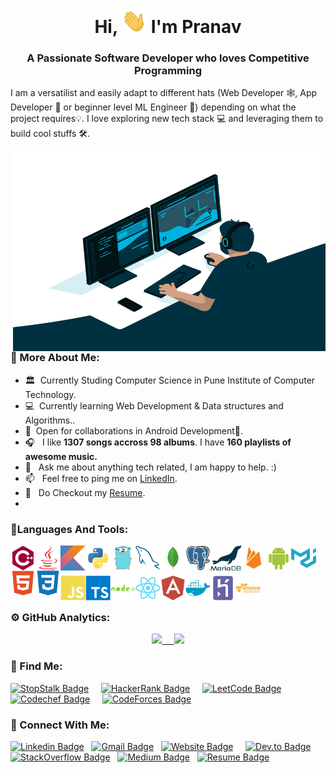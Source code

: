 <!---------------------------------------------------------------------------------------------
--------------------------------------------HEADING--------------------------------------------
----------------------------------------------------------------------------------------------->


<h1 align="center">Hi, <img src="https://github.com/pranav1152/pranav1152/blob/main/Resources/Hi.gif" width="40px" /> I'm Pranav</h1>
<h3 align="center">A Passionate Software Developer who loves Competitive Programming</h3>


<!---------------------------------------------------------------------------------------------
--------------------------------------------ABOUT--------------------------------------------
----------------------------------------------------------------------------------------------->


I am a versatilist and easily adapt to different hats (Web Developer 🕸️, App Developer 📱 or beginner level ML Engineer 🤖) depending on what the project requires💡. I love exploring new tech stack 💻 and leveraging them to build cool stuffs 🛠️. 
<br>


<!---------------------------------------------------------------------------------------------
--------------------------------------------MORE ABOUT--------------------------------------------
----------------------------------------------------------------------------------------------->


<img align="right" alt="GIF" src="https://github.com/pranav1152/pranav1152/blob/main/Resources/cool.gif" width="500" height="320"/>
  
### 🧐 More About Me:

  - 🏛 &nbsp;Currently Studing Computer Science in Pune Institute of Computer Technology.
  - 💻 &nbsp;Currently learning Web Development & Data structures and Algorithms..
  - 🤝 &nbsp;Open for collaborations in Android Development📱.
  - 🎧 &nbsp;  I like **1307 songs accross 98 albums**. I have **160 playlists of awesome music.**
  - 💬 &nbsp; Ask me about anything tech related, I am happy to help. :)
  - 📫 &nbsp; Feel free to ping me on [LinkedIn](https://www.linkedin.com/in/pranavdeshmukh/).
  - 📝 &nbsp; Do Checkout my [Resume](https://drive.google.com/file/d/1NOMESkPcCcH-1qhhdJM9wS3W-f_gzXEP/view?usp=sharing). 
  - 
  
<!---------------------------------------------------------------------------------------------
--------------------------------------------Languages And Tools--------------------------------
----------------------------------------------------------------------------------------------->


### 🚀Languages And Tools:

  <a href="https://www.cplusplus.com" target="_blank"> <img align="left" src="https://github.com/pranav1152/pranav1152/blob/main/Resources/Icons/1.Cplusplus/cplusplus-plain.svg" alt="C++" height="40px"/> </a>
  <a href="https://www.java.com" target="_blank"> <img align="left" src="https://github.com/pranav1152/pranav1152/blob/main/Resources/Icons/2.Java/java-plain.svg" alt="Java" height="40px"/> </a>
  <a href="https://kotlinlang.org" target="_blank"> <img align="left" src="https://github.com/pranav1152/pranav1152/blob/main/Resources/Icons/3.Kotlin/kotlin-original.svg" alt="Kotlin" height="40px"/> </a> 
  <a href="https://www.python.org/" target="_blank"> <img align="left" src="https://github.com/pranav1152/pranav1152/blob/main/Resources/Icons/3.1Python/python-original.svg" alt="Python" height="40px"/> </a>
  <a href="https://golang.org/" target="_blank"> <img align="left" src="https://github.com/pranav1152/pranav1152/blob/main/Resources/Icons/3.2Go/go-original.svg" alt="Go" height="40px"/> </a>
  <a href="https://www.mysql.com" target="_blank"><img align="left" alt="MySQL" height ="40px" src="https://github.com/pranav1152/pranav1152/blob/main/Resources/Icons/6.MySQL/mysql-original.svg"> </a>
  <a href="https://www.mongodb.com" target="_blank"><img align="left" alt="MongoDB" height ="40px" src="https://github.com/pranav1152/pranav1152/blob/main/Resources/Icons/7.MongoDB/mongodb-original.svg"></a>
  <a href="https://www.postgresql.org" target="_blank"><img align="left" alt="PostgreSQL" height ="40px" src="https://github.com/pranav1152/pranav1152/blob/main/Resources/Icons/7.1Postgreesql/postgresql-original.svg"></a>
  <a href="https://mariadb.org" target="_blank"> <img src="https://github.com/pranav1152/pranav1152/blob/main/Resources/Icons/7.1MariaDB/maria.svg" align="left" alt="Maria" height='40px'/> </a>
  <a href="https://firebase.google.com" target="_blank"> <img align="left" src="https://github.com/pranav1152/pranav1152/blob/main/Resources/Icons/8.Firebase/firebase-plain.svg" alt="Firebase" height ="40px"/> </a>
  <a href="https://developer.android.com" target="_blank"> <img align="left" alt="Android" height ="40px"  src="https://github.com/pranav1152/pranav1152/blob/main/Resources/Icons/9.Android/android-plain.svg"> </a>
  <a href="https://material.io" target="_blank"> <img align="left" alt="Material UI" height ="40px"  src="https://github.com/pranav1152/pranav1152/blob/main/Resources/Icons/10.Material%20Ui/materialui-plain.svg"> </a>
  <a href="https://developer.mozilla.org/en-US/docs/Glossary/HTML5" target="_blank"><img align="left" alt="HTML5" height ="40px" src="https://github.com/pranav1152/pranav1152/blob/main/Resources/Icons/11.Html5/html5-plain.svg"></a>
  <a href="https://developer.mozilla.org/en-US/docs/Web/CSS" target="_blank"><img align="left" alt="CSS3" height ="40px" src="https://github.com/pranav1152/pranav1152/blob/main/Resources/Icons/12.Css3/css3-plain.svg"></a>
</br>
<br>
<p align="right">
<a href="https://www.javascript.com" target="_blank"><img align="left" alt="JavaScript" height ="40px" src="https://github.com/pranav1152/pranav1152/blob/main/Resources/Icons/13.Javascript/javascript-plain.svg"></a>

<a href="https://www.typescriptlang.org" target="_blank"><img align="left" alt="TypeScript" height ="40px" src="https://github.com/pranav1152/pranav1152/blob/main/Resources/Icons/13.1Typescript/typescript-plain.svg"></a>

<a href="https://nodejs.org" target="_blank"> <img src="https://github.com/pranav1152/pranav1152/blob/main/Resources/Icons/14.Nodejs/nodejs-plain-wordmark.svg" align="left" alt="nodeJS" height='40px'/> </a>    

<a href="https://reactjs.org" target="_blank"> <img src="https://github.com/pranav1152/pranav1152/blob/main/Resources/Icons/15.React/react-original.svg" align="left" alt="React" height='40px'/> </a>

<a href="https://angular.io" target="_blank"> <img src="https://github.com/pranav1152/pranav1152/blob/main/Resources/Icons/16.Angular/angularjs-plain.svg" align="left" alt="Angular" height='40px'/> </a>

<a href="https://www.docker.com" target="_blank"> <img src="https://github.com/pranav1152/pranav1152/blob/main/Resources/Icons/17.Docker/docker-plain.svg" align="left" alt="Docker" height='40px'/> </a>

<a href="https://www.heroku.com" target="_blank"> <img src="https://github.com/pranav1152/pranav1152/blob/main/Resources/Icons/18.Heroku/heroku-plain.svg" align="left" alt="Heroku" height='40px'/> </a>

<a href="https://aws.amazon.com" target="_blank"> <img src="https://github.com/pranav1152/pranav1152/blob/main/Resources/Icons/19.AWS/amazonwebservices-plain-wordmark.svg" align="left" alt="AWS" height='40px'/> </a>
</p>
</br>

<br> 


<!---------------------------------------------------------------------------------------------
--------------------------------------------GitHub Analytics-----------------------------------
----------------------------------------------------------------------------------------------->


### ⚙️ GitHub Analytics:

  <p align="center">
  <a href="https://github.com/pranav1152">
    <img  width="400em" src="https://github-readme-stats.vercel.app/api?username=pranav1152&count_private=true&show_icons=true&theme=vue-dark&count_private=true&hide=prs,contribs"/>  &nbsp; &nbsp;
    <img width="400em" src="https://github-readme-stats.vercel.app/api/top-langs/?username=pranav1152&layout=compact&theme=vue-dark"/>
  </a>
  </p>
  

<!---------------------------------------------------------------------------------------------
--------------------------------------------Find Me--------------------------------------------
----------------------------------------------------------------------------------------------->


### 📢 Find Me:

  [![StopStalk Badge](https://img.shields.io/badge/-StopStalk-blue?style=for-the-badge&logo=castbox&logoColor=white&link=https://www.stopstalk.com/user/profile/pranav918)](https://www.stopstalk.com/user/profile/pranav918) &nbsp; &nbsp;
  [![HackerRank Badge](https://img.shields.io/badge/HackerRank-2EC866?style=for-the-badge&logo=hackerrank&labelColor=white&link=https://www.hackerrank.com/pranavdeshmukh91)](https://www.hackerrank.com/pranavdeshmukh91) &nbsp; &nbsp;
  [![LeetCode Badge](https://img.shields.io/badge/LeetCode-FFA116?style=for-the-badge&logo=LeetCode&logoColor=white&link=https://leetcode.com/pranav918)](https://leetcode.com/pranav918) &nbsp; &nbsp;
  [![Codechef Badge](https://img.shields.io/badge/-CodeChef-5B4638?style=for-the-badge&logo=CodeChef&logoColor=white&link=https://www.codechef.com/users/pranav918)](https://www.codechef.com/users/pranav1152) &nbsp; &nbsp;
  [![CodeForces Badge](https://img.shields.io/badge/-CodeForces-1F8ACB?style=for-the-badge&logo=CodeForces&logoColor=white&link=https://codeforces.com/profile/pranav1152)](https://codeforces.com/profile/pranav1152) &nbsp; &nbsp;
  

<!---------------------------------------------------------------------------------------------
--------------------------------------------Connect With Me------------------------------------
----------------------------------------------------------------------------------------------->


### 🤝 Connect With Me:

  [![Linkedin Badge](https://img.shields.io/badge/LinkedIn-blue?style=for-the-badge&logo=linkedin&labelColor=blue&link=https://www.linkedin.com/in/pranavdeshmukh)](https://www.linkedin.com/in/pranavdeshmukh) &nbsp;
  [![Gmail Badge](https://img.shields.io/badge/Gmail-red?style=for-the-badge&logo=Gmail&logoColor=white&link=mailto:pranavdeshmukh1152@gmail.com)](mailto:pranavdeshmukh1152@gmail.com) &nbsp;
  [![Website Badge](https://img.shields.io/badge/-Website-47CCCC?style=for-the-badge&logo=Google-Chrome&logoColor=white&link=https://pranav918.github.io)](https://pranav1152.github.io) &nbsp; &nbsp;
  [![Dev.to Badge](https://img.shields.io/badge/-dev.to-0A0A0A?style=for-the-badge&logo=dev.to&logoColor=white&link=https://dev.to/pranav918)](https://dev.to/pranav918) &nbsp;
  [![StackOverflow Badge](https://img.shields.io/badge/-stackoverflow-FE7A16?style=for-the-badge&logo=stackoverflow&logoColor=white&link=https://stackoverflow.com/users/13742657/pranav-deshmukh)](https://stackoverflow.com/users/13742657/pranav-deshmukh) &nbsp;
  [![Medium Badge](https://img.shields.io/badge/-medium-12100E?style=for-the-badge&logo=medium&logoColor=white&link=https://medium.com/@pranavdeshmukh918)](https://medium.com/@pranavdeshmukh918) &nbsp;
  [![Resume Badge](https://img.shields.io/badge/resume-%234285F4.svg?&style=for-the-badge&logo=google-drive&logoColor=white&link=https://drive.google.com/file/d/1gWB-xl8WzoP76Y2dplRUKnN9sWLtm5sq/view)](https://drive.google.com/file/d/1NOMESkPcCcH-1qhhdJM9wS3W-f_gzXEP/view?usp=sharing) &nbsp;
